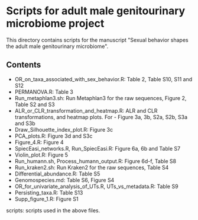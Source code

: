 # Scripts for adult male genitourinary microbiome project

This directory contains scripts for the manuscript "Sexual behavior shapes the adult male genitourinary microbiome".

## Contents

- OR_on_taxa_associated_with_sex_behavior.R: Table 2, Table S10, S11 and S12
- PERMANOVA.R: Table 3
- Run_metaphlan3.sh: Run Metaphlan3 for the raw sequences, Figure 2, Table S2 and S3
- ALR_or_CLR_transformation_and_heatmap.R: ALR and CLR transformations, and heatmap plots. For - Figure 3a, 3b, S2a, S2b, S3a and S3b
- Draw_Silhouette_index_plot.R: Figure 3c
- PCA_plots.R: Figure 3d and S3c
- Figure_4.R: Figure 4
- SpiecEasi_networks.R, Run_SpiecEasi.R: Figure 6a, 6b and Table S7
- Violin_plot.R: Figure 5
- Run_humann.sh, Process_humann_output.R: Figure 6d-f, Table S8
- Run_kraken2.sh: Run Kraken2 for the raw sequences, Table S4
- Differential_abundance.R: Table S5
- Genomospecies.md: Table S6, Figure S4
- OR_for_univariate_analysis_of_UTs.R, UTs_vs_metadata.R: Table S9
- Persisting_taxa.R: Table S13
- Supp_figure_1.R: Figure S1

scripts: scripts used in the above files.

